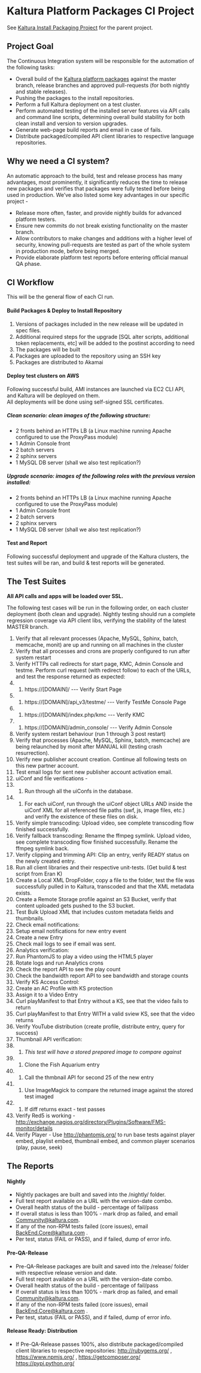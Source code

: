# Kaltura Platform Packages CI Project
See [Kaltura Install Packaging Project](https://github.com/kaltura/platform-install-packages) for the parent project.  

## Project Goal
The Continuous Integration system will be responsible for the automation of the following tasks:   

* Overall build of the [Kaltura platform packages](https://github.com/kaltura/platform-install-packages) against the master branch, release branches and approved pull-requests (for both nightly and stable releases).
* Pushing the packages to the install repositories.
* Perform a full Kaltura deployment on a test cluster.
* Perform automated testing of the installed server features via API calls and command line scripts, determining overall build stability for both clean install and version to version upgrades.
* Generate web-page build reports and email in case of fails.
* Distribute packaged/compiled API client libraries to respective language repositories.

## Why we need a CI system?
An automatic approach to the build, test and release process has many advantages, most prominently, it significantly reduces the time to release new packages and verifies that packages were fully tested before being used in production.
We’ve also listed some key advantages in our specific project -   

* Release more often, faster, and provide nightly builds for advanced platform testers.
* Ensure new commits do not break existing functionality on the master branch.
* Allow contributors to make changes and additions with a higher level of security, knowing pull-requests are tested as part of the whole system in production mode, before being merged.
* Provide elaborate platform test reports before entering official manual QA phase.

## CI Workflow
This will be the general flow of each CI run.   

#### Build Packages & Deploy to Install Repository

1. Versions of packages included in the new release will be updated in spec files.
1. Additional required steps for the upgrade [SQL alter scripts, additional token replacements, etc] will be added to the postinst according to need
1. The packages will be built
1. Packages are uploaded to the repository using an SSH key
1. Packages are distributed to Akamai

#### Deploy test clusters on AWS
Following successful build, AMI instances are launched via EC2 CLI API, and Kaltura will be deployed on them.    
All deployments will be done using self-signed SSL certificates.   

##### Clean scenario: clean images of the following structure:

* 2 fronts behind an HTTPs LB (a Linux machine running Apache configured to use the ProxyPass module)
* 1 Admin Console front
* 2 batch servers
* 2 sphinx servers
* 1 MySQL DB server (shall we also test replication?)

##### Upgrade scenario: images of the following roles with the previous version installed:

* 2 fronts behind an HTTPs LB (a Linux machine running Apache configured to use the ProxyPass module)
* 1 Admin Console front
* 2 batch servers
* 2 sphinx servers
* 1 MySQL DB server (shall we also test replication?)

#### Test and Report
Following successful deployment and upgrade of the Kaltura clusters, the test suites will be ran, and build & test reports will be generated.


## The Test Suites
**All API calls and apps will be loaded over SSL.**

The following test cases will be run in the following order, on each cluster deployment (both clean and upgrade).
Nightly testing should run a complete regression coverage via API client libs, verifying the stability of the latest MASTER branch.   

1. Verify that all relevant processes (Apache, MySQL, Sphinx, batch, memcache, monit) are up and running on all machines in the cluster
1. Verify that all processes and crons are properly configured to run after system restart
1. Verify HTTPs call redirects for start page, KMC, Admin Console and testme. Perform curl request (with redirect follow) to each of the URLs, and test the response returned as expected:
1. 1. https://[DOMAIN]/  --- Verify Start Page
1. 1. https://[DOMAIN]/api_v3/testme/  --- Verify TestMe Console Page
1. 1. https://[DOMAIN]/index.php/kmc  --- Verify KMC 
1. 1. https://[DOMAIN]/admin_console/  --- Verify Admin Console
1. Verify system restart behaviour (run 1 through 3 post restart)
1. Verify that processes (Apache, MySQL, Sphinx, batch, memcache) are being relaunched by monit after MANUAL kill (testing crash resurrection).
1. Verify new publisher account creation. Continue all following tests on this new partner account.
1. Test email logs for sent new publisher account activation email.
1. uiConf and file verifications - 
1. 1. Run through all the uiConfs in the database.
1. 1. For each uiConf, run through the uiConf object URLs AND inside the uiConf XML for all referenced file paths (swf, js, image files, etc.) and verify the existence of these files on disk.
1. Verify simple transcoding: Upload video, see complete transcoding flow finished successfully.
1. Verify fallback transcoding: Rename the ffmpeg symlink. Upload video, see complete transcoding flow finished successfully. Rename the ffmpeg symlink back.
1. Verify clipping and trimming API: Clip an entry, verify READY status on the newly created entry.
1. Run all client libraries and their respective unit-tests. (Get build & test script from Eran K)
1. Create a Local XML DropFolder, copy a file to the folder, test the file was successfully pulled in to Kaltura, transcoded and that the XML metadata exists.
1. Create a Remote Storage profile against an S3 Bucket, verify that content uploaded gets pushed to the S3 bucket.
1. Test Bulk Upload XML that includes custom metadata fields and thumbnails.
1. Check email notifications:
1. Setup email notifications for new entry event
1. Create a new Entry
1. Check mail logs to see if email was sent.
1. Analytics verification:
1. Run PhantomJS to play a video using the HTML5 player
1. Rotate logs and run Analytics crons
1. Check the report API to see the play count
1. Check the bandwidth report API to see bandwidth and storage counts
1. Verify KS Access Control:
1. Create an AC Profile with KS protection
1. Assign it to a Video Entry
1. Curl playManifest to that Entry without a KS, see that the video fails to return
1. Curl playManifest to that Entry WITH a valid sview KS, see that the video returns
1. Verify YouTube distribution (create profile, distribute entry, query for success)
1. Thumbnail API verification:
1. 1. *This test will have a stored prepared image to compare against*
1. 1. Clone the Fish Aquarium entry
1. 1. Call the thmbnail API for second 25 of the new entry
1. 1. Use ImageMagick to compare the returned image against the stored test imaged
1. 1. If diff returns exact - test passes
1. Verify Red5 is working -  http://exchange.nagios.org/directory/Plugins/Software/FMS-monitor/details
1. Verify Player - Use http://phantomjs.org/ to run base tests against player embed, playlist embed, thumbnail embed, and common player scenarios (play, pause, seek)


## The Reports

#### Nightly

* Nightly packages are built and saved into the /nightly/ folder.
* Full test report available on a URL with the version-date combo.
* Overall health status of the build - percentage of fail/pass
* If overall status is less than 100% - mark drop as failed, and email Community@kaltura.com.
* If any of the non-RPM tests failed (core issues), email BackEnd.Core@kaltura.com .
* Per test, status (FAIL or PASS), and if failed, dump of error info.

#### Pre-QA-Release

* Pre-QA-Release packages are built and saved into the /release/ folder with respective release version and date.
* Full test report available on a URL with the version-date combo.
* Overall health status of the build - percentage of fail/pass
* If overall status is less than 100% - mark drop as failed, and email Community@kaltura.com.
* If any of the non-RPM tests failed (core issues), email BackEnd.Core@kaltura.com .
* Per test, status (FAIL or PASS), and if failed, dump of error info.

#### Release Ready: Distribution

* If Pre-QA-Release passes 100%, also distribute packaged/compiled client libraries to respective repositories: http://rubygems.org/ , https://www.npmjs.org/ , https://getcomposer.org/ https://pypi.python.org/ 

